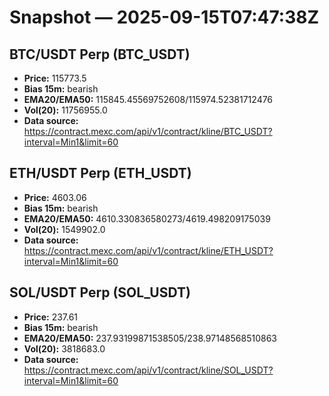 # Snapshot — 2025-09-15T07:47:38Z

## BTC/USDT Perp (BTC_USDT)
- **Price:** 115773.5
- **Bias 15m:** bearish
- **EMA20/EMA50:** 115845.45569752608/115974.52381712476
- **Vol(20):** 11756955.0
- **Data source:** https://contract.mexc.com/api/v1/contract/kline/BTC_USDT?interval=Min1&limit=60

## ETH/USDT Perp (ETH_USDT)
- **Price:** 4603.06
- **Bias 15m:** bearish
- **EMA20/EMA50:** 4610.330836580273/4619.498209175039
- **Vol(20):** 1549902.0
- **Data source:** https://contract.mexc.com/api/v1/contract/kline/ETH_USDT?interval=Min1&limit=60

## SOL/USDT Perp (SOL_USDT)
- **Price:** 237.61
- **Bias 15m:** bearish
- **EMA20/EMA50:** 237.93199871538505/238.97148568510863
- **Vol(20):** 3818683.0
- **Data source:** https://contract.mexc.com/api/v1/contract/kline/SOL_USDT?interval=Min1&limit=60
